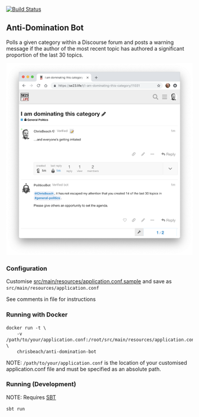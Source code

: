 [![Build Status](https://travis-ci.org/chrisbeach/anti-domination-bot.svg?branch=master)](https://travis-ci.org/chrisbeach/anti-domination-bot)

## Anti-Domination Bot

Polls a given category within a Discourse forum and posts a warning message if the author of the most recent topic has 
authored a significant proportion of the last 30 topics.
 
![Screenshot](./doc/forum-screenshot.png) 

### Configuration

Customise [src/main/resources/application.conf.sample](src/main/resources/application.conf.sample) and save as
`src/main/resources/application.conf` 

See comments in file for instructions

### Running with Docker

    docker run -t \
        -v /path/to/your/application.conf:/root/src/main/resources/application.conf \
        chrisbeach/anti-domination-bot

NOTE: `/path/to/your/application.conf` is the location of your customised application.conf file and must be specified as an 
absolute path.

### Running (Development)

NOTE: Requires [SBT](https://www.scala-sbt.org/)

    sbt run